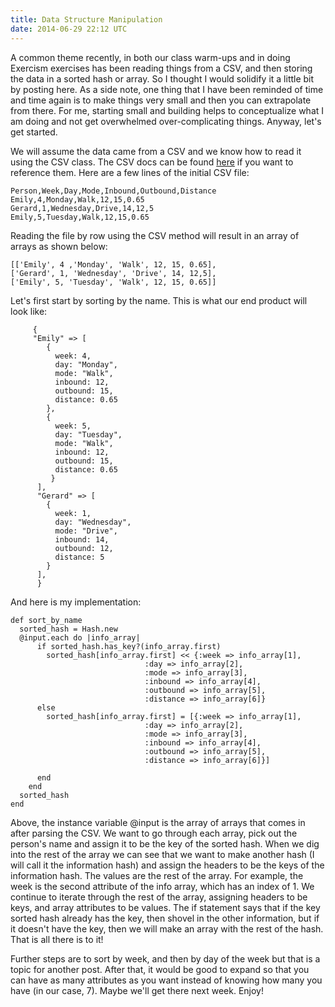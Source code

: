 ```yaml
---
title: Data Structure Manipulation
date: 2014-06-29 22:12 UTC
---
```


A common theme recently, in both our class warm-ups and in doing Exercism exercises has been reading things from a CSV, 
and then storing the data in a sorted hash or array. So I thought I would solidify it a little bit by posting here. As a 
side note, one thing that I have been reminded of time and time again is to make things very small and then you can 
extrapolate from there. For me, starting small and building helps to conceptualize what I am doing and not get 
overwhelmed over-complicating things. Anyway, let's get started. 
 
We will assume the data came from a CSV and we know how to read it using the CSV class. The CSV docs can be found 
[here](http://ruby-doc.org/stdlib-2.0.0/libdoc/csv/rdoc/CSV.html)
if you want to reference them. Here are a few lines of the initial CSV file:

```
Person,Week,Day,Mode,Inbound,Outbound,Distance
Emily,4,Monday,Walk,12,15,0.65
Gerard,1,Wednesday,Drive,14,12,5
Emily,5,Tuesday,Walk,12,15,0.65
```

Reading the file by row using the CSV method will result in an array of arrays as shown below: 

```
[['Emily', 4 ,'Monday', 'Walk', 12, 15, 0.65],
['Gerard', 1, 'Wednesday', 'Drive', 14, 12,5],
['Emily', 5, 'Tuesday', 'Walk', 12, 15, 0.65]]
```

Let's first start by sorting by the name. This is what our end product will look like: 

```
     {
     "Emily" => [
        {
          week: 4,
          day: "Monday",
          mode: "Walk",
          inbound: 12,
          outbound: 15,
          distance: 0.65
        },
        {
          week: 5,
          day: "Tuesday",
          mode: "Walk",
          inbound: 12,
          outbound: 15,
          distance: 0.65
         }
      ],
      "Gerard" => [
        {
          week: 1,
          day: "Wednesday",
          mode: "Drive",
          inbound: 14,
          outbound: 12,
          distance: 5
        }
      ],
      }
```

And here is my implementation: 

```
def sort_by_name
  sorted_hash = Hash.new
  @input.each do |info_array|
      if sorted_hash.has_key?(info_array.first)
        sorted_hash[info_array.first] << {:week => info_array[1],
                              :day => info_array[2],
                              :mode => info_array[3],
                              :inbound => info_array[4],
                              :outbound => info_array[5],
                              :distance => info_array[6]}
      else
        sorted_hash[info_array.first] = [{:week => info_array[1],
                              :day => info_array[2],
                              :mode => info_array[3],
                              :inbound => info_array[4],
                              :outbound => info_array[5],
                              :distance => info_array[6]}]

      end
    end
  sorted_hash
end
```

Above, the instance variable @input is the array of arrays that comes in after parsing the CSV. We want to go through each
array, pick out the person's name and assign it to be the key of the sorted hash. When we dig into the rest of the array we can see 
that we want to make another hash (I will call it the information hash) and assign the headers to be the keys of the information hash. 
The values are the rest of the array. For example, the week is the second attribute of the info array, which has an index of 1. We continue
to iterate through the rest of the array, assigning headers to be keys, and array attributes to be values. 
The if statement says that if the key sorted hash already has the key, then shovel in the other information, but if it doesn't 
have the key, then we will make an array with the rest of the hash. That is all there is to it!

Further steps are to sort by week, and then by day of the week but that is a topic for another post. After that, it would be good to
expand so that you can have as many attributes as you want instead of knowing how many you have (in our case, 7). Maybe we'll get 
there next week. 
Enjoy!